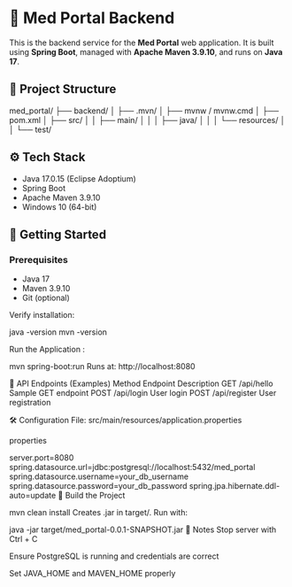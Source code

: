 # 🏥 Med Portal Backend

This is the backend service for the **Med Portal** web application. It is built using **Spring Boot**, managed with **Apache Maven 3.9.10**, and runs on **Java 17**.

## 📁 Project Structure

med_portal/
├── backend/
│ ├── .mvn/
│ ├── mvnw / mvnw.cmd
│ ├── pom.xml
│ ├── src/
│ │ ├── main/
│ │ │ ├── java/
│ │ │ └── resources/
│ │ └── test/


## ⚙️ Tech Stack

- Java 17.0.15 (Eclipse Adoptium)
- Spring Boot
- Apache Maven 3.9.10
- Windows 10 (64-bit)

## 🚀 Getting Started

### Prerequisites

- Java 17  
- Maven 3.9.10  
- Git (optional)

Verify installation:

java -version
mvn -version

Run the Application : 

mvn spring-boot:run
Runs at: http://localhost:8080

🔌 API Endpoints (Examples)
Method	Endpoint	Description
GET	/api/hello	Sample GET endpoint
POST	/api/login	User login
POST	/api/register	User registration

🛠 Configuration
File: src/main/resources/application.properties

properties

server.port=8080
spring.datasource.url=jdbc:postgresql://localhost:5432/med_portal
spring.datasource.username=your_db_username
spring.datasource.password=your_db_password
spring.jpa.hibernate.ddl-auto=update
🧪 Build the Project

mvn clean install
Creates .jar in target/. Run with:


java -jar target/med_portal-0.0.1-SNAPSHOT.jar
📌 Notes
Stop server with Ctrl + C

Ensure PostgreSQL is running and credentials are correct

Set JAVA_HOME and MAVEN_HOME properly